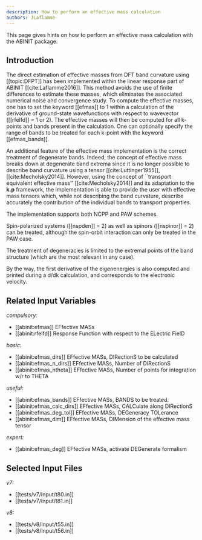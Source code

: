 ```yaml
---
description: How to perform an effective mass calculation
authors: JLaflamme
---
```

<!--- This  file has been generated automatically from the corresponding _* source file. DO NOT EDIT. Edit the source file instead. -->

This page gives hints on how to perform an effective mass calculation with the ABINIT package.

## Introduction

The direct estimation of effective masses from DFT band curvature using
[[topic:DFPT]] has been implemented within the linear response part of ABINIT
[[cite:Laflamme2016]]. This method avoids the use of finite differences to
estimate these masses, which eliminates the associated numerical noise and
convergence study. To compute the effective masses, one has to set the keyword
[[efmas]] to 1 within a calculation of the derivative of ground-state
wavefunctions with respect to wavevector ([[rfelfd]] = 1 or 2). The effective
masses will then be computed for all k-points and bands present in the
calculation. One can optionally specify the range of bands to be treated for
each k-point with the keyword [[efmas_bands]].

An additional feature of the effective mass implementation is the correct
treatment of degenerate bands. Indeed, the concept of effective mass breaks
down at degenerate band extrema since it is no longer possible to describe
band curvature using a tensor [[cite:Luttinger1955]], [[cite:Mecholsky2014]].
However, using the concept of ``transport equivalent effective mass''
[[cite:Mecholsky2014]] and its adaptation to the **k.p** framework, the
implementation is able to provide the user with effective mass tensors which,
while not describing the band curvature, describe accurately the contribution
of the individual bands to transport properties.

The implementation supports both NCPP and PAW schemes.

Spin-polarized systems ([[nspden]] = 2) as well as spinors ([[nspinor]] = 2)
can be treated, although the spin-orbit interaction can only be treated in the
PAW case.

The treatment of degeneracies is limited to the extremal points of the band
structure (which are the most relevant in any case).

By the way, the first derivative of the eigenenergies is also computed and
printed during a d/dk calculation, and corresponds to the electronic velocity.



## Related Input Variables

*compulsory:*

- [[abinit:efmas]]  EFfective MASs
- [[abinit:rfelfd]]  Response Function with respect to the ELectric FielD
 
*basic:*

- [[abinit:efmas_dirs]]  EFfective MASs, DIRectionS to be calculated
- [[abinit:efmas_n_dirs]]  EFfective MASs, Number of DIRectionS
- [[abinit:efmas_ntheta]]  EFfective MASs, Number of points for integration w/r to THETA
 
*useful:*

- [[abinit:efmas_bands]]  EFfective MASs, BANDS to be treated.
- [[abinit:efmas_calc_dirs]]  EFfective MASs, CALCulate along DIRectionS
- [[abinit:efmas_deg_tol]]  EFfective MASs, DEGeneracy TOLerance
- [[abinit:efmas_dim]]  EFfective MASs, DIMension of the effective mass tensor
 
*expert:*

- [[abinit:efmas_deg]]  EFfective MASs, activate DEGenerate formalism
 

## Selected Input Files

*v7:*

- [[tests/v7/Input/t80.in]]
- [[tests/v7/Input/t81.in]]
 
*v8:*

- [[tests/v8/Input/t55.in]]
- [[tests/v8/Input/t56.in]]
 

